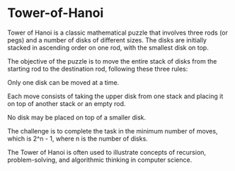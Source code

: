 # Tower-of-Hanoi

Tower of Hanoi is a classic mathematical puzzle that involves three rods (or pegs) and a number of disks of different sizes. The disks are initially stacked in ascending order on one rod, with the smallest disk on top.

The objective of the puzzle is to move the entire stack of disks from the starting rod to the destination rod, following these three rules:

Only one disk can be moved at a time.

Each move consists of taking the upper disk from one stack and placing it on top of another stack or an empty rod.

No disk may be placed on top of a smaller disk.

The challenge is to complete the task in the minimum number of moves, which is 
2^n - 1, where n is the number of disks.

The Tower of Hanoi is often used to illustrate concepts of recursion, problem-solving, and algorithmic thinking in computer science.
